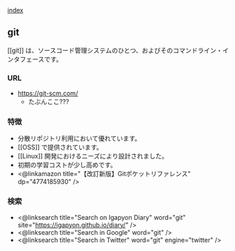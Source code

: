 [index](https://igapyon.github.io/diary/keyword/index.html)

## git

[[git]] は、ソースコード管理システムのひとつ、およびそのコマンドライン・インタフェースです。

### URL

* https://git-scm.com/
  * たぶんここ???

### 特徴

* 分散リポジトリ利用において優れています。
* [[OSS]] で提供されています。
* [[Linux]] 開発におけるニーズにより設計されました。
* 初期の学習コストが少し高めです。
* <@linkamazon title="【改訂新版】Gitポケットリファレンス" dp="4774185930" />

### 検索

* <@linksearch title="Search on Igapyon Diary" word="git" site="https://igapyon.github.io/diary/" />
* <@linksearch title="Search in Google" word="git" />
* <@linksearch title="Search in Twitter" word="git" engine="twitter" />
